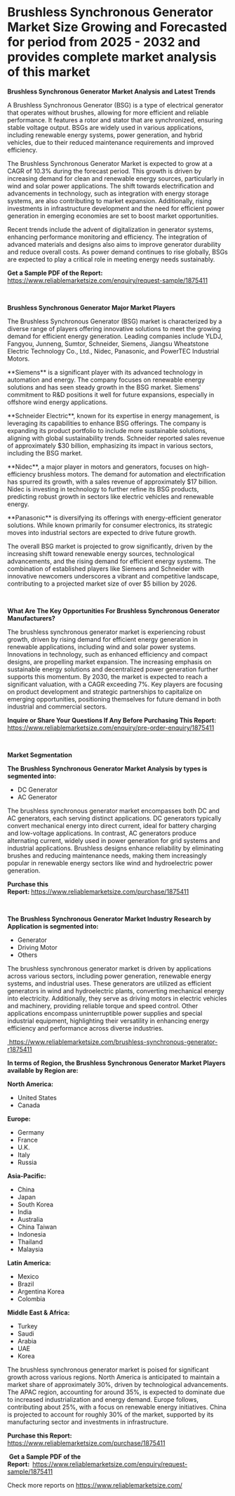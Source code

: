 <p><h1>Brushless Synchronous Generator Market Size Growing and Forecasted for period from 2025 - 2032 and provides complete market analysis of this market</h1></p><p><strong>Brushless Synchronous Generator Market Analysis and Latest Trends</strong></p>
<p><p>A Brushless Synchronous Generator (BSG) is a type of electrical generator that operates without brushes, allowing for more efficient and reliable performance. It features a rotor and stator that are synchronized, ensuring stable voltage output. BSGs are widely used in various applications, including renewable energy systems, power generation, and hybrid vehicles, due to their reduced maintenance requirements and improved efficiency.</p><p>The Brushless Synchronous Generator Market is expected to grow at a CAGR of 10.3% during the forecast period. This growth is driven by increasing demand for clean and renewable energy sources, particularly in wind and solar power applications. The shift towards electrification and advancements in technology, such as integration with energy storage systems, are also contributing to market expansion. Additionally, rising investments in infrastructure development and the need for efficient power generation in emerging economies are set to boost market opportunities.</p><p>Recent trends include the advent of digitalization in generator systems, enhancing performance monitoring and efficiency. The integration of advanced materials and designs also aims to improve generator durability and reduce overall costs. As power demand continues to rise globally, BSGs are expected to play a critical role in meeting energy needs sustainably.</p></p>
<p><strong>Get a Sample PDF of the Report:&nbsp;</strong> <a href="https://www.reliablemarketsize.com/enquiry/request-sample/1875411?utm_campaign=1884&utm_medium=2&utm_source=Github&utm_content=ia&utm_term=19022025&utm_id=brushless-synchronous-generator">https://www.reliablemarketsize.com/enquiry/request-sample/1875411</a></p>
<p>&nbsp;</p>
<p><strong>Brushless Synchronous Generator Major Market Players</strong></p>
<p><p>The Brushless Synchronous Generator (BSG) market is characterized by a diverse range of players offering innovative solutions to meet the growing demand for efficient energy generation. Leading companies include YLDJ, Fangyou, Junneng, Sumtor, Schneider, Siemens, Jiangsu Wheatstone Electric Technology Co., Ltd., Nidec, Panasonic, and PowerTEC Industrial Motors. </p><p>**Siemens** is a significant player with its advanced technology in automation and energy. The company focuses on renewable energy solutions and has seen steady growth in the BSG market. Siemens' commitment to R&D positions it well for future expansions, especially in offshore wind energy applications.</p><p>**Schneider Electric**, known for its expertise in energy management, is leveraging its capabilities to enhance BSG offerings. The company is expanding its product portfolio to include more sustainable solutions, aligning with global sustainability trends. Schneider reported sales revenue of approximately $30 billion, emphasizing its impact in various sectors, including the BSG market.</p><p>**Nidec**, a major player in motors and generators, focuses on high-efficiency brushless motors. The demand for automation and electrification has spurred its growth, with a sales revenue of approximately $17 billion. Nidec is investing in technology to further refine its BSG products, predicting robust growth in sectors like electric vehicles and renewable energy.</p><p>**Panasonic** is diversifying its offerings with energy-efficient generator solutions. While known primarily for consumer electronics, its strategic moves into industrial sectors are expected to drive future growth. </p><p>The overall BSG market is projected to grow significantly, driven by the increasing shift toward renewable energy sources, technological advancements, and the rising demand for efficient energy systems. The combination of established players like Siemens and Schneider with innovative newcomers underscores a vibrant and competitive landscape, contributing to a projected market size of over $5 billion by 2026.</p></p>
<p>&nbsp;</p>
<p><strong>What Are The Key Opportunities For Brushless Synchronous Generator Manufacturers?</strong></p>
<p><p>The brushless synchronous generator market is experiencing robust growth, driven by rising demand for efficient energy generation in renewable applications, including wind and solar power systems. Innovations in technology, such as enhanced efficiency and compact designs, are propelling market expansion. The increasing emphasis on sustainable energy solutions and decentralized power generation further supports this momentum. By 2030, the market is expected to reach a significant valuation, with a CAGR exceeding 7%. Key players are focusing on product development and strategic partnerships to capitalize on emerging opportunities, positioning themselves for future demand in both industrial and commercial sectors.</p></p>
<p><strong>Inquire or Share Your Questions If Any Before Purchasing This Report:</strong> <a href="https://www.reliablemarketsize.com/enquiry/pre-order-enquiry/1875411?utm_campaign=1884&utm_medium=2&utm_source=Github&utm_content=ia&utm_term=19022025&utm_id=brushless-synchronous-generator">https://www.reliablemarketsize.com/enquiry/pre-order-enquiry/1875411</a></p>
<p>&nbsp;</p>
<p><strong>Market Segmentation</strong></p>
<p><strong>The Brushless Synchronous Generator Market Analysis by types is segmented into:</strong></p>
<p><ul><li>DC Generator</li><li>AC Generator</li></ul></p>
<p><p>The brushless synchronous generator market encompasses both DC and AC generators, each serving distinct applications. DC generators typically convert mechanical energy into direct current, ideal for battery charging and low-voltage applications. In contrast, AC generators produce alternating current, widely used in power generation for grid systems and industrial applications. Brushless designs enhance reliability by eliminating brushes and reducing maintenance needs, making them increasingly popular in renewable energy sectors like wind and hydroelectric power generation.</p></p>
<p><strong>Purchase this Report:&nbsp;</strong><a href="https://www.reliablemarketsize.com/purchase/1875411?utm_campaign=1884&utm_medium=2&utm_source=Github&utm_content=ia&utm_term=19022025&utm_id=brushless-synchronous-generator">https://www.reliablemarketsize.com/purchase/1875411</a></p>
<p>&nbsp;</p>
<p><strong>The Brushless Synchronous Generator Market Industry Research by Application is segmented into:</strong></p>
<p><ul><li>Generator</li><li>Driving Motor</li><li>Others</li></ul></p>
<p><p>The brushless synchronous generator market is driven by applications across various sectors, including power generation, renewable energy systems, and industrial uses. These generators are utilized as efficient generators in wind and hydroelectric plants, converting mechanical energy into electricity. Additionally, they serve as driving motors in electric vehicles and machinery, providing reliable torque and speed control. Other applications encompass uninterruptible power supplies and special industrial equipment, highlighting their versatility in enhancing energy efficiency and performance across diverse industries.</p></p>
<p><a href="https://www.reliablemarketsize.com/brushless-synchronous-generator-r1875411?utm_campaign=1884&utm_medium=2&utm_source=Github&utm_content=ia&utm_term=19022025&utm_id=brushless-synchronous-generator">&nbsp;https://www.reliablemarketsize.com/brushless-synchronous-generator-r1875411</a></p>
<p><strong>In terms of Region, the Brushless Synchronous Generator Market Players available by Region are:</strong></p>
<p>
    <p> <strong> North America: </strong>
        <ul>
            <li>United States</li>
            <li>Canada</li>
        </ul>
        </p> 
    <p> <strong> Europe: </strong>
        <ul>
            <li>Germany</li>
            <li>France</li>
            <li>U.K.</li>
            <li>Italy</li>
            <li>Russia</li>
        </ul>
        </p> 
    <p> <strong> Asia-Pacific: </strong>
        <ul>
            <li>China</li>
            <li>Japan</li>
            <li>South Korea</li>
            <li>India</li>
            <li>Australia</li>
            <li>China Taiwan</li>
            <li>Indonesia</li>
            <li>Thailand</li>
            <li>Malaysia</li>
        </ul>
        </p> 
    <p> <strong> Latin America: </strong>
        <ul>
            <li>Mexico</li>
            <li>Brazil</li>
            <li>Argentina Korea</li>
            <li>Colombia</li>
        </ul>
        </p> 
    <p> <strong> Middle East & Africa: </strong>
        <ul>
            <li>Turkey</li>
            <li>Saudi</li>
            <li>Arabia</li>
            <li>UAE</li>
            <li>Korea</li>
        </ul>
    </p>
    </p>
<p><p>The brushless synchronous generator market is poised for significant growth across various regions. North America is anticipated to maintain a market share of approximately 30%, driven by technological advancements. The APAC region, accounting for around 35%, is expected to dominate due to increased industrialization and energy demand. Europe follows, contributing about 25%, with a focus on renewable energy initiatives. China is projected to account for roughly 30% of the market, supported by its manufacturing sector and investments in infrastructure.</p></p>
<p><strong>Purchase this Report: </strong><a href="https://www.reliablemarketsize.com/purchase/1875411?utm_campaign=1884&utm_medium=2&utm_source=Github&utm_content=ia&utm_term=19022025&utm_id=brushless-synchronous-generator">https://www.reliablemarketsize.com/purchase/1875411</a></p>
<p>&nbsp;<strong>Get a Sample PDF of the Report:&nbsp;&nbsp;</strong><a href="https://www.reliablemarketsize.com/enquiry/request-sample/1875411?utm_campaign=1884&utm_medium=2&utm_source=Github&utm_content=ia&utm_term=19022025&utm_id=brushless-synchronous-generator">https://www.reliablemarketsize.com/enquiry/request-sample/1875411</a></p>
<p><strong></strong></p>
<p>Check more reports on <a href="https://www.reliablemarketsize.com/?utm_campaign=1884&utm_medium=2&utm_source=Github&utm_content=ia&utm_term=19022025&utm_id=brushless-synchronous-generator">https://www.reliablemarketsize.com/</a></p>